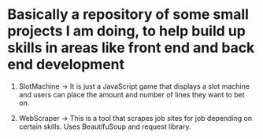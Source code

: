 # Basically a repository of some small projects I am doing, to help build up skills in areas like front end and back end development

1) SlotMachine -> It is just a JavaScript game that displays a slot machine and users can place the amount and number of lines they want to bet on.

2) WebScraper -> This is a tool that scrapes job sites for job depending on certain skills. Uses BeautifuSoup and request library.
